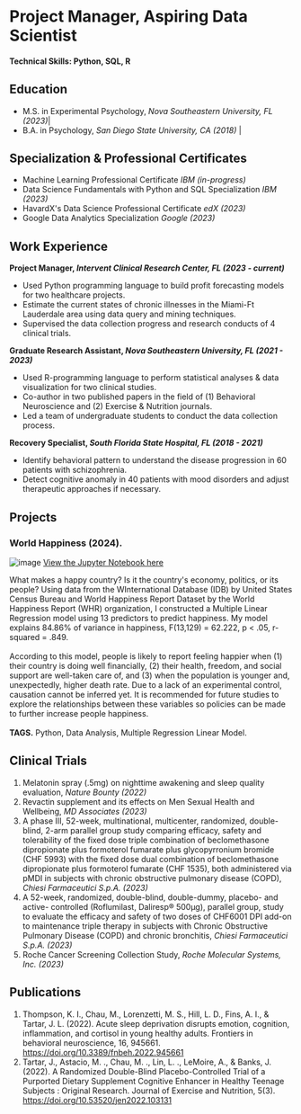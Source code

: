 # Project Manager, Aspiring Data Scientist
#### Technical Skills: Python, SQL, R


## Education       		
- M.S. in Experimental Psychology, _Nova Southeastern University, FL (2023)_|	        		
- B.A. in Psychology, _San Diego State University, CA (2018)_ |


## Specialization & Professional Certificates       	
- Machine Learning Professional Certificate _IBM (in-progress)_ 
- Data Science Fundamentals with Python and SQL Specialization _IBM (2023)_ 
- HavardX's Data Science Professional Certificate _edX (2023)_ 
- Google Data Analytics Specialization _Google (2023)_ 


## Work Experience
**Project Manager, _Intervent Clinical Research Center, FL (2023 - current)_**
- Used Python programming language to build profit forecasting models for two healthcare projects.
- Estimate the current states of chronic illnesses in the Miami-Ft Lauderdale area using data query and mining techniques.  
- Supervised the data collection progress and research conducts of 4 clinical trials. 

**Graduate Research Assistant, _Nova Southeastern University, FL (2021 - 2023)_**
- Used R-programming language to perform statistical analyses & data visualization for two clinical studies.
- Co-author in two published papers in the field of (1) Behavioral Neuroscience and (2) Exercise & Nutrition journals.  
- Led a team of undergraduate students to conduct the data collection process.

**Recovery Specialist, _South Florida State Hospital, FL (2018 - 2021)_**
- Identify behavioral pattern to understand the disease progression in 60 patients with schizophrenia.
- Detect cognitive anomaly in 40 patients with mood disorders and adjust therapeutic approaches if necessary. 


## Projects
### World Happiness (2024).
![image](https://github.com/mchau29/mchau29.github.io/assets/113917229/916046e7-ad4f-4255-8d62-6e89d587c2ef)
[View the Jupyter Notebook here](https://github.com/mchau29/world-happiness/blob/main/world%20happiness.ipynb)

What makes a happy country? Is it the country's economy, politics, or its people? Using data from the WInternational Database (IDB) by United States Census Bureau and World Happiness Report Dataset by the World Happiness Report (WHR) organization, I constructed a Multiple Linear Regression model using 13 predictors to predict happiness. My model explains 84.86% of variance in happiness, F(13,129) = 62.222, p < .05, r-squared = .849. <br /> <br />
According to this model, people is likely to report feeling happier when (1) their country is doing well financially, (2) their health, freedom, and social support are well-taken care of, and (3) when the population is younger and, unexpectedly, higher death rate. Due to a lack of an experimental control, causation cannot be inferred yet. It is recommended for future studies to explore the relationships between these variables so policies can be made to further increase people happiness. <br /> <br />
**TAGS.** Python, Data Analysis, Multiple Regression Linear Model. 


## Clinical Trials
1. Melatonin spray (.5mg) on nighttime awakening and sleep quality evaluation, _Nature Bounty (2022)_
2. Revactin supplement and its effects on Men Sexual Health and Wellbeing, _MD Associates (2023)_
3. A phase III, 52-week, multinational, multicenter, randomized, double-blind, 2-arm parallel group study comparing efficacy, safety and tolerability of the fixed dose triple combination of beclomethasone dipropionate plus formoterol fumarate plus glycopyrronium bromide (CHF 5993) with the fixed dose dual combination of beclomethasone dipropionate plus formoterol fumarate (CHF 1535), both administered via pMDI in subjects with chronic obstructive pulmonary disease (COPD), _Chiesi Farmaceutici S.p.A. (2023)_
4. A 52-week, randomized, double-blind, double-dummy, placebo- and active- controlled (Roflumilast, Daliresp® 500μg), parallel group, study to evaluate the efficacy and safety of two doses of CHF6001 DPI add-on to maintenance triple therapy in subjects with Chronic Obstructive Pulmonary Disease (COPD) and chronic bronchitis, _Chiesi Farmaceutici S.p.A. (2023)_
5. Roche Cancer Screening Collection Study, _Roche Molecular Systems, Inc. (2023)_


## Publications
1. Thompson, K. I., Chau, M., Lorenzetti, M. S., Hill, L. D., Fins, A. I., & Tartar, J. L. (2022). Acute sleep deprivation disrupts emotion, cognition, inflammation, and cortisol in young healthy adults. Frontiers in behavioral neuroscience, 16, 945661. https://doi.org/10.3389/fnbeh.2022.945661
2. Tartar, J., Astacio, M. ., Chau, M. ., Lin, L. ., LeMoire, A., & Banks, J. (2022). A Randomized Double-Blind Placebo-Controlled Trial of a Purported Dietary Supplement Cognitive Enhancer in Healthy Teenage Subjects : Original Research. Journal of Exercise and Nutrition, 5(3). https://doi.org/10.53520/jen2022.103131

